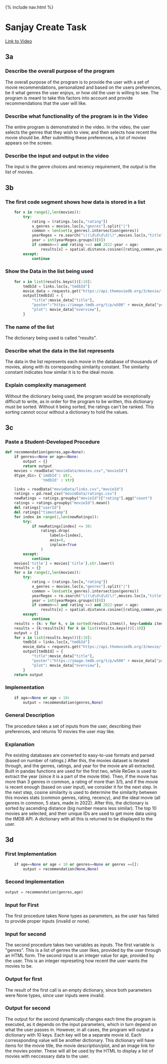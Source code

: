 {% include nav.html %}

# Sanjay Create Task
[Link to Video](https://drive.google.com/file/d/13bSVzbcArMqwrz5k7P9z-jkPSFBETBjj/view?usp=sharing)

## 3a

### Describe the overall purpose of the program

The overall purpose of the program is to provide the user with a set of movie recommendations, personalized and based on the users preferences, be it what genres the user enjoys, or how old the user is willing to see. The program is meant to take this factors into account and provide recommendations that the user will like. 

### Describe what functionality of the program is in the Video
The entire program is demonstrated in the video. In the video, the user selects the genres that they wish to view, and then selects how recent the movie should be. After submitting these preferences, a list of movies appears on the screen. 

### Describe the input and output in the video
The input is the genre choices and recency requirement, the output is the list of movies. 

## 3b

### The first code segment shows how data is stored in a list

``` py
    for x in range(2,len(movies)):
        try:
            rating = (ratings.loc[x,"rating"])
            x_genres = movies.loc[x,"genres"].split("|")
            common = len(set(x_genres).intersection(genres))
            yearRegex = re.search("\((\d\d\d\d)\)",movies.loc[x,"title"])
            year = int(yearRegex.groups()[0])
            if common>=3 and rating >=3 and 2022-year < age:
                results[x] = spatial.distance.cosine([rating,common,year],[5,5,2022])
        except:
            continue

```
### Show the Data in the list being used

```py
    for x in list(results.keys())[:10]:
        tmdbId = links.loc[x,"tmdbId"]
        movie_data = requests.get("https://api.themoviedb.org/3/movie/{id}?api_key={api-key}".format(id=tmdbId)).json()
        output[tmdbId] = {
            "title":movie_data["title"],
            "poster":"https://image.tmdb.org/t/p/w500" + movie_data["poster_path"],
            "plot": movie_data["overview"],
        }
```

### The name of the list
The dictionary being used is called "results". 

### Describe what the data in the list represents

The data in the list represents each movie in the database of thousands of movies, along with its corresponding similarity constant. The similarity constant indicates how similar it is to the ideal movie.

### Explain complexity management

Without the dictionary being used, the program would be exceptionally difficult to write, as in order for the program to be written, this dictionary must be sorted. Without it being sorted, the ratings can't be ranked. This sorting cannot occur without a dictionary to hold the values. 

## 3c

### Paste a Student-Developed Procedure
```py
def recommendation(genres,age=None):
    if genres==None or age==None:
        output = {}
        return output
    movies = readData("movieData/movies.csv","movieId")
    dtype_dic= {'imdbId': str,
                'tmdbId' : str}

    links = readData("movieData/links.csv","movieId")
    ratings = pd.read_csv("movieData/ratings.csv")
    newRatings = ratings.groupby("movieId")["rating"].agg("count")
    ratings = ratings.groupby("movieId").mean()
    del ratings["userId"]
    del ratings["timestamp"]
    for index in range(1,len(newRatings)):
        try:
            if newRatings[index] <= 30:
                ratings.drop(
                    labels=[index],
                    axis=0,
                    inplace=True
                )
        except:
            continue
    movies['title'] = movies['title'].str.lower()
    results = {}
    for x in range(2,len(movies)):
        try:
            rating = (ratings.loc[x,"rating"])
            x_genres = movies.loc[x,"genres"].split("|")
            common = len(set(x_genres).intersection(genres))
            yearRegex = re.search("\((\d\d\d\d)\)",movies.loc[x,"title"])
            year = int(yearRegex.groups()[0])
            if common>=3 and rating >=3 and 2022-year < age:
                results[x] = spatial.distance.cosine([rating,common,year],[5,5,2022])
        except:
            continue
    results = {k: v for k, v in sorted(results.items(), key=lambda item: item[1])}
    results = {k:results[k] for k in list(results.keys())[:10]}
    output = {}
    for x in list(results.keys())[:10]:
        tmdbId = links.loc[x,"tmdbId"]
        movie_data = requests.get("https://api.themoviedb.org/3/movie/{id}?api_key=da1fef95c8fac680ac2ada0bcce7339b".format(id=tmdbId)).json()
        output[tmdbId] = {
            "title":movie_data["title"],
            "poster":"https://image.tmdb.org/t/p/w500" + movie_data["poster_path"],
            "plot": movie_data["overview"],
        }
    return output
```
###  Implementation
```py
    if age==None or age < 10:
        output = recommendation(genres,None)
```

### General Description
The procedure takes a set of inputs from the user, describing their preferences, and returns 10 movies the user may like. 


### Explanation
Pre existing databases are converted to easy-to-use formats and parsed (based on number of ratings.) After this, the movies dataset is iterated through, and the genres, ratings, and year for the movie are all extracted. Built in pandas functions are used for the first two, while ReGex is used to extract the year (since it is a part of the movie title). Then, if the movie has more than 3 genres in common, a rating of more than 3/5, and if the movie is recent enough (based on user input), we consider it for the next step. In the next step, cosine similarity is used to determine the similarity between this movies stats (common genres, rating, recency), and the ideal movie (all genres in common, 5 stars, made in 2022). After this, the dictionary is sorted by ascending distance (big number means less similar). The top 10 movies are selected, and their unique IDs are used to get more data using the tMDB API. A dictionary with all this  is returned to be displayed to the user. 

## 3d

### First Implementation
```py
    if age==None or age < 10 or genres==None or genres ==[]:
        output = recommendation(None,None)
```

### Second Implementation
```py
output = recommendation(genres,age)
```

### Input for First
The first procedure takes None types as parameters, as the user has failed to provide proper inputs (invalid or none). 

### Input for second
The second procedure takes two variables as inputs. The first variable is "genres". This is a list of genres the user likes, provided by the user through an HTML form. The second input is an integer value for age, provided by the user. This is an integer represeting how recent the user wants the movies to be.

### Output for first
The result of the first call is an empty dictionary, since both parameters were None types, since user inputs were invalid. 

### Output for second
The output for the second dynamically changes each time the program is executed, as it depends on the input parameters, which in turn depend on what the user passes in. However, in all cases, the program will output a dictionary with 10 keys. Each key will be a separate movie id. Each corressponding value will be another dictionary. This dictionary will have items for the movie title, the movie description/plot, and an image link for the movies poster. These will all be used by the HTML to display a list of movies with neccessary data to the user. 
